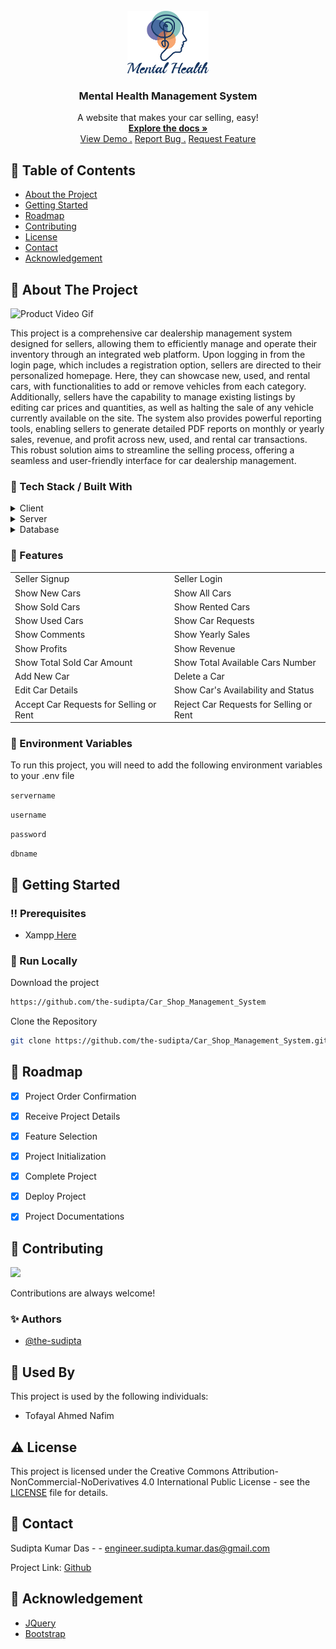 <br/>
<div align="center">
<a href="#">
<img src="https://raw.githubusercontent.com/the-sudipta/Mental_Health_Management_System/main/DOCUMENTATIONS/images/Mental%20Health%20Management%20System%20Logo.png" alt="Logo" width="130" height="100">
</a>
<h3 align="center">Mental Health Management System</h3>
<p align="center">
A website that makes your car selling, easy!
<br/>
<a href="https://github.com/the-sudipta/Mental_Health_Management_System/raw/main/DOCUMENTATIONS/Project_Manual_Car_Shop_Management_System.pdf" download>
    <strong>Explore the docs »</strong>
</a>

<br/>
<a href="https://car-shop-management-system.sudiptakumar.com">View Demo .</a>  
<a href="https://github.com/the-sudipta/Mental_Health_Management_System/issues">Report Bug .</a>
<a href="https://github.com/the-sudipta/Mental_Health_Management_System/issues">Request Feature</a>
</p>
</div>

## :notebook_with_decorative_cover: Table of Contents

- [About the Project](#star2-about-the-project)
- [Getting Started](#toolbox-getting-started)
- [Roadmap](#compass-roadmap)
- [Contributing](#wave-contributing)
- [License](#warning-license)
- [Contact](#handshake-contact)
- [Acknowledgement](#gem-acknowledgement)

 ## :star2: About The Project

![Product Video Gif](https://github.com/the-sudipta/Mental_Health_Management_System/blob/main/DOCUMENTATIONS/images/Car%20Shop%20Management%20System.gif?raw=true)

This project is a comprehensive car dealership management system designed for sellers, allowing them to 
efficiently manage and operate their inventory through an integrated web platform. Upon logging in from the 
login page, which includes a registration option, sellers are directed to their personalized homepage. Here, 
they can showcase new, used, and rental cars, with functionalities to add or remove vehicles from each category. 
Additionally, sellers have the capability to manage existing listings by editing car prices and quantities, as 
well as halting the sale of any vehicle currently available on the site. The system also provides powerful 
reporting tools, enabling sellers to generate detailed PDF reports on monthly or yearly sales, revenue, and 
profit across new, used, and rental car transactions. This robust solution aims to streamline the selling 
process, offering a seamless and user-friendly interface for car dealership management.


### :hammer: Tech Stack / Built With

<details> 
  <summary>Client</summary> 
  <ul>
    <li><a href="https://developer.mozilla.org/en-US/docs/Web/HTML">HTML</a></li>
    <li><a href="https://developer.mozilla.org/en-US/docs/Web/CSS">CSS</a></li>
    <li><a href="https://developer.mozilla.org/en-US/docs/Web/JavaScript">JavaScript</a></li>
  </ul> 
</details>

<details> 
  <summary>Server</summary> 
  <ul>
    <li><a href="https://www.php.net/">PHP</a></li>
  </ul> 
</details>

<details> 
  <summary>Database</summary> 
  <ul>
    <li><a href="https://www.mysql.com/">MySQL</a></li>
  </ul> 
</details>

### :dart: Features

<div align="center">
  <table>
    <tr>
      <td>Seller Signup</td>
      <td>Seller Login</td>
    </tr>
    <tr>
      <td>Show New Cars</td>
      <td>Show All Cars</td>
    </tr>
    <tr>
      <td>Show Sold Cars</td>
      <td>Show Rented Cars</td>
    </tr>
    <tr>
      <td>Show Used Cars</td>
      <td>Show Car Requests</td>
    </tr>
    <tr>
      <td>Show Comments</td>
      <td>Show Yearly Sales</td>
    </tr>
    <tr>
      <td>Show Profits</td>
      <td>Show Revenue</td>
    </tr>
    <tr>
      <td>Show Total Sold Car Amount</td>
      <td>Show Total Available Cars Number</td>
    </tr>
    <tr>
      <td>Add New Car</td>
      <td>Delete a Car</td>
    </tr>
    <tr>
      <td>Edit Car Details</td>
      <td>Show Car's Availability and Status</td>
    </tr>
    <tr>
      <td>Accept Car Requests for Selling or Rent</td>
      <td>Reject Car Requests for Selling or Rent</td>
    </tr>
  </table>
</div>



### :key: Environment Variables
To run this project, you will need to add the following environment variables to your .env file

`servername`


`username`


`password`


`dbname`


## :toolbox: Getting Started

### :bangbang: Prerequisites

- Xampp<a href="https://www.apachefriends.org/download.html"> Here</a>

### :running: Run Locally

Download the project

```bash
https://github.com/the-sudipta/Car_Shop_Management_System
```

Clone the Repository
```bash
git clone https://github.com/the-sudipta/Car_Shop_Management_System.git
```



## :compass: Roadmap


* [x] Project Order Confirmation
* [x] Receive Project Details
* [x] Feature Selection
* [x] Project Initialization
* [x] Complete Project
* [x] Deploy Project
* [x] Project Documentations


## :wave: Contributing

<a href="https://github.com/the-sudipta/Car_Shop_Management_System/graphs/contributors"> <img src="https://contrib.rocks/image?repo=Louis3797/awesome-readme-template" /> </a>

Contributions are always welcome!

### :sparkles: Authors
- [@the-sudipta](https://www.github.com/the-sudipta)

## :busts_in_silhouette: Used By

This project is used by the following individuals:

- Tofayal Ahmed Nafim


## :warning: License

This project is licensed under the Creative Commons Attribution-NonCommercial-NoDerivatives 4.0 International Public License - see the [LICENSE](LICENSE) file for details.

## :handshake: Contact

Sudipta Kumar Das - - engineer.sudipta.kumar.das@gmail.com

Project Link: [Github](https://github.com/the-sudipta/Mental_Health_Management_System)

## :gem: Acknowledgement
- [JQuery](https://jquery.com/)
- [Bootstrap](https://getbootstrap.com/)